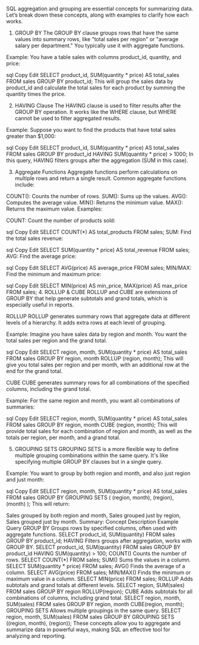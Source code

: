 SQL aggregation and grouping are essential concepts for summarizing data. Let’s break down these concepts, along with examples to clarify how each works.

1. GROUP BY
The GROUP BY clause groups rows that have the same values into summary rows, like "total sales per region" or "average salary per department." You typically use it with aggregate functions.

Example: You have a table sales with columns product_id, quantity, and price:

sql
Copy
Edit
SELECT product_id, SUM(quantity * price) AS total_sales
FROM sales
GROUP BY product_id;
This will group the sales data by product_id and calculate the total sales for each product by summing the quantity times the price.

2. HAVING Clause
The HAVING clause is used to filter results after the GROUP BY operation. It works like the WHERE clause, but WHERE cannot be used to filter aggregated results.

Example: Suppose you want to find the products that have total sales greater than $1,000:

sql
Copy
Edit
SELECT product_id, SUM(quantity * price) AS total_sales
FROM sales
GROUP BY product_id
HAVING SUM(quantity * price) > 1000;
In this query, HAVING filters groups after the aggregation (SUM in this case).

3. Aggregate Functions
Aggregate functions perform calculations on multiple rows and return a single result. Common aggregate functions include:

COUNT(): Counts the number of rows.
SUM(): Sums up the values.
AVG(): Computes the average value.
MIN(): Returns the minimum value.
MAX(): Returns the maximum value.
Examples:

COUNT: Count the number of products sold:

sql
Copy
Edit
SELECT COUNT(*) AS total_products
FROM sales;
SUM: Find the total sales revenue:

sql
Copy
Edit
SELECT SUM(quantity * price) AS total_revenue
FROM sales;
AVG: Find the average price:

sql
Copy
Edit
SELECT AVG(price) AS average_price
FROM sales;
MIN/MAX: Find the minimum and maximum price:

sql
Copy
Edit
SELECT MIN(price) AS min_price, MAX(price) AS max_price
FROM sales;
4. ROLLUP & CUBE
ROLLUP and CUBE are extensions of GROUP BY that help generate subtotals and grand totals, which is especially useful in reports.

ROLLUP
ROLLUP generates summary rows that aggregate data at different levels of a hierarchy. It adds extra rows at each level of grouping.

Example: Imagine you have sales data by region and month. You want the total sales per region and the grand total.

sql
Copy
Edit
SELECT region, month, SUM(quantity * price) AS total_sales
FROM sales
GROUP BY region, month
ROLLUP (region, month);
This will give you total sales per region and per month, with an additional row at the end for the grand total.

CUBE
CUBE generates summary rows for all combinations of the specified columns, including the grand total.

Example: For the same region and month, you want all combinations of summaries:

sql
Copy
Edit
SELECT region, month, SUM(quantity * price) AS total_sales
FROM sales
GROUP BY region, month
CUBE (region, month);
This will provide total sales for each combination of region and month, as well as the totals per region, per month, and a grand total.

5. GROUPING SETS
GROUPING SETS is a more flexible way to define multiple grouping combinations within the same query. It's like specifying multiple GROUP BY clauses but in a single query.

Example: You want to group by both region and month, and also just region and just month:

sql
Copy
Edit
SELECT region, month, SUM(quantity * price) AS total_sales
FROM sales
GROUP BY GROUPING SETS (
    (region, month),
    (region),
    (month)
);
This will return:

Sales grouped by both region and month,
Sales grouped just by region,
Sales grouped just by month.
Summary:
Concept	Description	Example Query
GROUP BY	Groups rows by specified columns, often used with aggregate functions.	SELECT product_id, SUM(quantity) FROM sales GROUP BY product_id;
HAVING	Filters groups after aggregation, works with GROUP BY.	SELECT product_id, SUM(quantity) FROM sales GROUP BY product_id HAVING SUM(quantity) > 100;
COUNT()	Counts the number of rows.	SELECT COUNT(*) FROM sales;
SUM()	Sums the values in a column.	SELECT SUM(quantity * price) FROM sales;
AVG()	Finds the average of a column.	SELECT AVG(price) FROM sales;
MIN/MAX()	Finds the minimum or maximum value in a column.	SELECT MIN(price) FROM sales;
ROLLUP	Adds subtotals and grand totals at different levels.	SELECT region, SUM(sales) FROM sales GROUP BY region ROLLUP(region);
CUBE	Adds subtotals for all combinations of columns, including grand total.	SELECT region, month, SUM(sales) FROM sales GROUP BY region, month CUBE(region, month);
GROUPING SETS	Allows multiple groupings in the same query.	SELECT region, month, SUM(sales) FROM sales GROUP BY GROUPING SETS ((region, month), (region));
These concepts allow you to aggregate and summarize data in powerful ways, making SQL an effective tool for analyzing and reporting.
